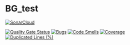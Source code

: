 # BG_test

[![SonarCloud](https://sonarcloud.io/images/project_badges/sonarcloud-white.svg)](https://sonarcloud.io/summary/new_code?id=BohdanLytvynov_BG_test)

[![Quality Gate Status](https://sonarcloud.io/api/project_badges/measure?project=BohdanLytvynov_BG_test&metric=alert_status)](https://sonarcloud.io/summary/new_code?id=BohdanLytvynov_BG_test) [![Bugs](https://sonarcloud.io/api/project_badges/measure?project=BohdanLytvynov_BG_test&metric=bugs)](https://sonarcloud.io/summary/new_code?id=BohdanLytvynov_BG_test) [![Code Smells](https://sonarcloud.io/api/project_badges/measure?project=BohdanLytvynov_BG_test&metric=code_smells)](https://sonarcloud.io/summary/new_code?id=BohdanLytvynov_BG_test) [![Coverage](https://sonarcloud.io/api/project_badges/measure?project=BohdanLytvynov_BG_test&metric=coverage)](https://sonarcloud.io/summary/new_code?id=BohdanLytvynov_BG_test) [![Duplicated Lines (%)](https://sonarcloud.io/api/project_badges/measure?project=BohdanLytvynov_BG_test&metric=duplicated_lines_density)](https://sonarcloud.io/summary/new_code?id=BohdanLytvynov_BG_test)
